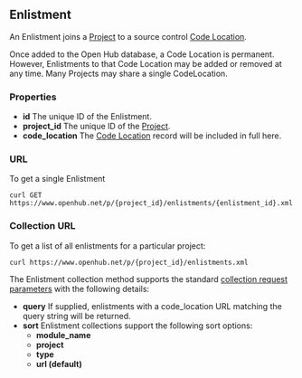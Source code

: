 ## Enlistment
An Enlistment joins a [Project](/reference/project.md) to a source control [Code Location](/reference/code_location.md).

Once added to the Open Hub database, a Code Location is permanent. However, Enlistments to that Code Location may be added or removed at any time. Many Projects may share a single CodeLocation.

### Properties

+ __id__
    The unique ID of the Enlistment.
+ __project_id__
    The unique ID of the [Project](/reference/project.md).
+ __code_location__
    The [Code Location](/reference/code_location.md) record will be included in full here. 

### URL
To get a single Enlistment
```shell
curl GET https://www.openhub.net/p/{project_id}/enlistments/{enlistment_id}.xml
```

### Collection URL
To get a list of all enlistments for a particular project:
``` shell
curl https://www.openhub.net/p/{project_id}/enlistments.xml
```

The Enlistment collection method supports the standard [collection request parameters](/README.md#collection-requests) with the following details:

+ __query__
    If supplied, enlistments with a code_location URL matching the query string will be returned.
+ __sort__
    Enlistment collections support the following sort options:
    - __module_name__
    - __project__
    - __type__
    - __url (default)__


